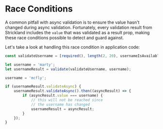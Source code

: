 # Race Conditions

A common pitfall with async validation is to ensure the value hasn't changed during async validation. Fortunately, every validation result from Strickland includes the `value` that was validated as a result prop, making these race conditions possible to detect and guard against.

Let's take a look at handling this race condition in application code:

``` jsx
const validateUsername = [required(), length(2, 20), usernameIsAvailableTwoStage];

let username = 'marty';
let usernameResult = validate(validateUsername, username);

username = 'mcfly';

if (usernameResult.validateAsync) {
    usernameResult.validateAsync().then((asyncResult) => {
        if (asyncResult.value === username) {
            // this will not be reached since
            // the username has changed
            usernameResult = asyncResult;
        }
    });
}
```

